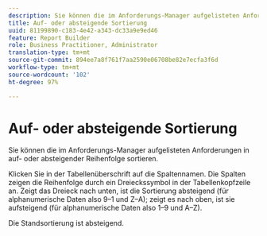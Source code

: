 ```yaml
---
description: Sie können die im Anforderungs-Manager aufgelisteten Anforderungen in auf- oder absteigender Reihenfolge sortieren.
title: Auf- oder absteigende Sortierung
uuid: 81199890-c183-4e42-a343-dc33a9e9ed46
feature: Report Builder
role: Business Practitioner, Administrator
translation-type: tm+mt
source-git-commit: 894ee7a8f761f7aa2590e06708be82e7ecfa3f6d
workflow-type: tm+mt
source-wordcount: '102'
ht-degree: 97%

---
```



# Auf- oder absteigende Sortierung

Sie können die im Anforderungs-Manager aufgelisteten Anforderungen in auf- oder absteigender Reihenfolge sortieren.

Klicken Sie in der Tabellenüberschrift auf die Spaltennamen. Die Spalten zeigen die Reihenfolge durch ein Dreieckssymbol in der Tabellenkopfzeile an. Zeigt das Dreieck nach unten, ist die Sortierung absteigend (für alphanumerische Daten also 9–1 und Z–A); zeigt es nach oben, ist sie aufsteigend (für alphanumerische Daten also 1–9 und A–Z).

Die Standsortierung ist absteigend.

